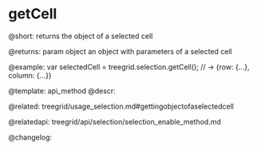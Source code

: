 getCell
=============

@short: returns the object of a selected cell

@returns:
param   object  an object with parameters of a selected cell



@example:
var selectedCell = treegrid.selection.getCell();
// -> {row: {…}, column: {…}}


@template: api_method
@descr:


@related: treegrid/usage_selection.md#gettingobjectofaselectedcell

@relatedapi: treegrid/api/selection/selection_enable_method.md

@changelog:


